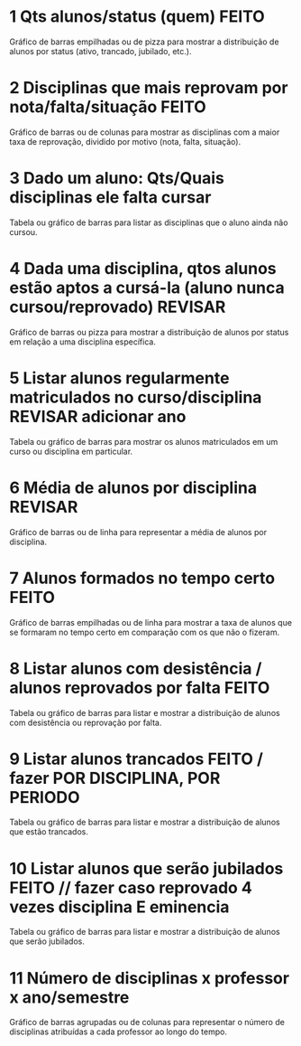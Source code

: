 # 1 Qts alunos/status (quem)  FEITO 
Gráfico de barras empilhadas ou de pizza para mostrar a distribuição de alunos por status (ativo, trancado, jubilado, etc.).

# 2 Disciplinas que mais reprovam por nota/falta/situação FEITO
Gráfico de barras ou de colunas para mostrar as disciplinas com a maior taxa de reprovação, dividido por motivo (nota, falta, situação).

# 3 Dado um aluno: Qts/Quais disciplinas ele falta cursar
Tabela ou gráfico de barras para listar as disciplinas que o aluno ainda não cursou.

# 4 Dada uma disciplina, qtos alunos estão aptos a cursá-la (aluno nunca cursou/reprovado) REVISAR
Gráfico de barras ou pizza para mostrar a distribuição de alunos por status em relação a uma disciplina específica.

# 5 Listar alunos regularmente matriculados no curso/disciplina REVISAR adicionar ano
Tabela ou gráfico de barras para mostrar os alunos matriculados em um curso ou disciplina em particular.

# 6 Média de alunos por disciplina REVISAR
Gráfico de barras ou de linha para representar a média de alunos por disciplina.

# 7 Alunos formados no tempo certo FEITO
Gráfico de barras empilhadas ou de linha para mostrar a taxa de alunos que se formaram no tempo certo em comparação com os que não o fizeram.

# 8 Listar alunos com desistência / alunos reprovados por falta  FEITO
Tabela ou gráfico de barras para listar e mostrar a distribuição de alunos com desistência ou reprovação por falta.

# 9 Listar alunos trancados FEITO / fazer POR DISCIPLINA, POR PERIODO
Tabela ou gráfico de barras para listar e mostrar a distribuição de alunos que estão trancados.

# 10 Listar alunos que serão jubilados FEITO // fazer caso reprovado 4 vezes disciplina E eminencia
Tabela ou gráfico de barras para listar e mostrar a distribuição de alunos que serão jubilados.

# 11 Número de disciplinas x professor x ano/semestre
Gráfico de barras agrupadas ou de colunas para representar o número de disciplinas atribuídas a cada professor ao longo do tempo.